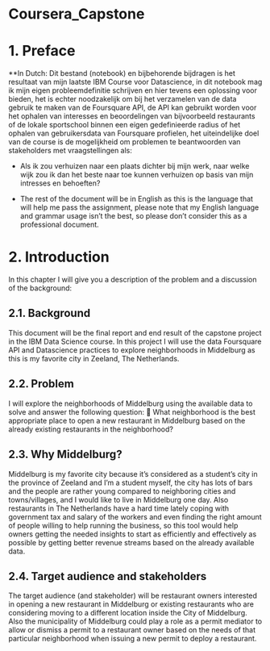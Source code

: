 # Coursera_Capstone

# 1. Preface
**In Dutch:
Dit bestand (notebook) en bijbehorende bijdragen is het resultaat van mijn laatste IBM Course voor Datascience, in dit notebook mag ik mijn eigen probleemdefinitie schrijven en hier tevens een oplossing voor bieden, het is echter noodzakelijk om bij het verzamelen van de data gebruik te maken van de Foursquare API, de API kan gebruikt worden voor het ophalen van interesses en beoordelingen van bijvoorbeeld restaurants of de lokale sportschool binnen een eigen gedefinieerde radius of het ophalen van gebruikersdata van Foursquare profielen, het uiteindelijke doel van de course is de mogelijkheid om problemen te beantwoorden van stakeholders met vraagstellingen als:
-	Als ik zou verhuizen naar een plaats dichter bij mijn werk, naar welke wijk zou ik dan het beste naar toe kunnen verhuizen op basis van mijn intresses en behoeften?

* The rest of the document will be in English as this is the language that will help me pass the assignment, please note that my English language and grammar usage isn’t the best, so please don’t consider this as a professional document.

# 2. Introduction
In this chapter I will give you a description of the problem and a discussion of the background:

## 2.1. Background
This document will be the final report and end result of the capstone project in the IBM Data Science course. In this project I will use the data Foursquare API and Datascience practices to explore neighborhoods in Middelburg as this is my favorite city in Zeeland, The Netherlands.

## 2.2. Problem
I will explore the neighborhoods of Middelburg using the available data to solve and answer the following question:
	What neighborhood is the best appropriate place to open a new restaurant in Middelburg based on the already existing restaurants in the neighborhood?

## 2.3. Why Middelburg?
Middelburg is my favorite city because it’s considered as a student’s city in the province of Zeeland and I’m a student myself, the city has lots of bars and the people are rather young compared to neighboring cities and towns/villages, and I would like to live in Middelburg one day.
Also restaurants in The Netherlands have a hard time lately coping with government tax and salary of the workers and even finding the right amount of people willing to help running the business, so this tool would help owners getting the needed insights to start as efficiently and effectively as possible by getting better revenue streams based on the already available data.

## 2.4. Target audience and stakeholders
The target audience (and stakeholder) will be restaurant owners interested in opening a new restaurant in Middelburg or existing restaurants who are considering moving to a different location inside the City of Middelburg.
Also the municipality of Middelburg could play a role as a permit mediator to allow or dismiss a permit to a restaurant owner based on the needs of that particular neighborhood when issuing a new permit to deploy a restaurant.

